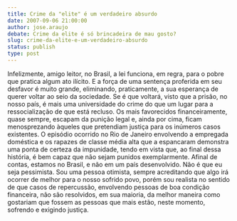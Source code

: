 ```yaml
---
title: Crime da "elite" é um verdadeiro absurdo
date: 2007-09-06 21:00:00
author: jose.araujo
debate: Crime da elite é só brincadeira de mau gosto?
slug: crime-da-elite-e-um-verdadeiro-absurdo
status: publish 
type: post
---
```


Infelizmente, amigo leitor, no Brasil, a lei funciona, em regra, para o pobre que pratica algum ato ilícito. E a força de uma sentença proferida em seu desfavor é muito grande, eliminando, praticamente, a sua esperança de querer voltar ao seio da sociedade. Se é que voltará, visto que a prisão, no nosso país, é mais uma universidade do crime do que um lugar para a ressocialização de que está recluso. Os mais favorecidos financeiramente, quase sempre, escapam da punição legal e, ainda por cima, ficam menosprezando àqueles que pretendiam justiça para os inúmeros casos existentes. O episódio ocorrido no Rio de Janeiro envolvendo a empregada doméstica e os rapazes de classe média alta que a espancaram demonstra uma ponta de certeza da impunidade, tendo em vista que, ao final dessa história, é bem capaz que não sejam punidos exemplarmente. Afinal de contas, estamos no Brasil, e não em um país desenvolvido. Não é que eu seja pessimista. Sou uma pessoa otimista, sempre acreditando que algo irá ocorrer de melhor para o nosso sofrido povo, porém sou realista no sentido de que casos de repercussão, envolvendo pessoas de boa condição financeira, não são resolvidos, em sua maioria, da melhor maneira como gostariam que fossem as pessoas que mais estão, neste momento, sofrendo e exigindo justiça.
